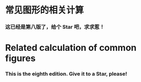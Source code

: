 # 常见图形的相关计算

### 这已经是第八版了，给个 Star 吧，求求惹！

# Related calculation of common figures

### This is the eighth edition. Give it to a Star, please!
